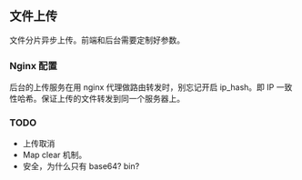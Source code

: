 ## 文件上传

文件分片异步上传。前端和后台需要定制好参数。

### Nginx 配置

后台的上传服务在用 nginx 代理做路由转发时，别忘记开启 ip_hash。即 IP 一致性哈希。保证上传的文件转发到同一个服务器上。

### TODO
- 上传取消
- Map clear 机制。
- 安全，为什么只有 base64? bin?

